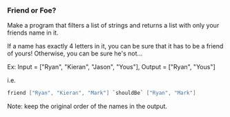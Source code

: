 ### Friend or Foe?
Make a program that filters a list of strings and returns a list with only your friends name in it.

If a name has exactly 4 letters in it, you can be sure that it has to be a friend of yours! Otherwise, you can be sure he's not...

Ex: Input = ["Ryan", "Kieran", "Jason", "Yous"], Output = ["Ryan", "Yous"]

i.e.
```c#
friend ["Ryan", "Kieran", "Mark"] `shouldBe` ["Ryan", "Mark"]
```
Note: keep the original order of the names in the output.

